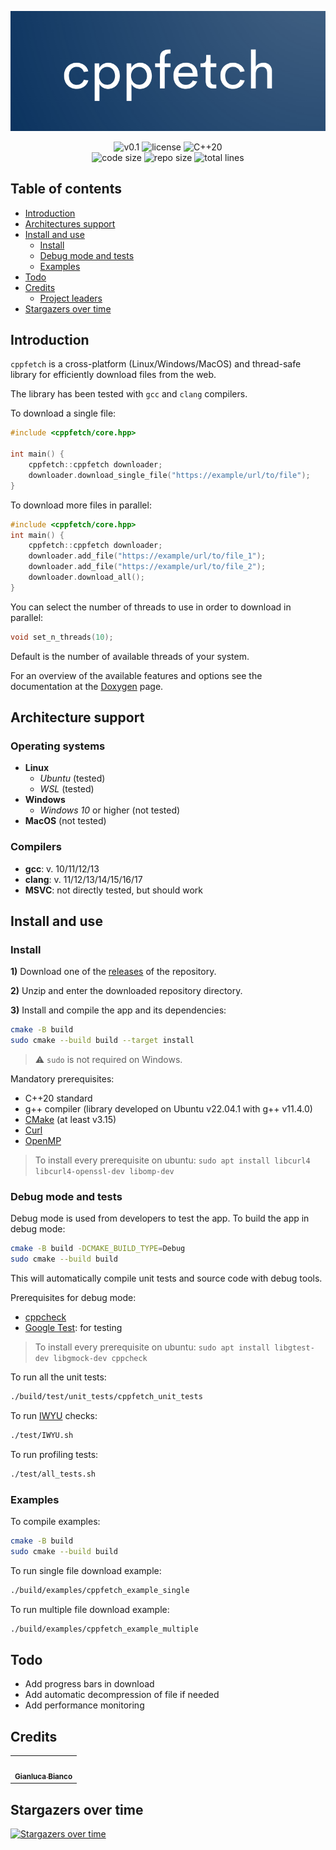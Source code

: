 <p align="center">
  <img src="https://github.com/JustWhit3/cppfetch/blob/main/img/logo-cut.png" alt="Logo" width=600>
</p>
<p align="center">
    <img title="v0.1" alt="v0.1" src="https://img.shields.io/badge/version-v0.1-informational?style=flat-square"
    <a href="LICENSE">
        <img title="MIT License" alt="license" src="https://img.shields.io/badge/license-MIT-informational?style=flat-square">
    </a>
	<img title="C++20" alt="C++20" src="https://img.shields.io/badge/c++-20-informational?style=flat-square"><br/>
	<img title="Code size" alt="code size" src="https://img.shields.io/github/languages/code-size/JustWhit3/cppfetc?color=red">
	<img title="Repo size" alt="repo size" src="https://img.shields.io/github/repo-size/JustWhit3/cppfetc?color=red">
	<img title="Lines of code" alt="total lines" src="https://img.shields.io/tokei/lines/github/JustWhit3/cppfetc?color=red">
</p>

## Table of contents

- [Introduction](#introduction)
- [Architectures support](#architectures-support)
- [Install and use](#install-and-use)
  - [Install](#install)
  - [Debug mode and tests](#debug-mode-and-tests)
  - [Examples](#examples)
- [Todo](#todo)
- [Credits](#credits)
  - [Project leaders](#project-leaders)
- [Stargazers over time](#stargazers-over-time)

## Introduction

`cppfetch` is a cross-platform (Linux/Windows/MacOS) and thread-safe library for efficiently download files from the web.

The library has been tested with `gcc` and `clang` compilers.

To download a single file:

```c++
#include <cppfetch/core.hpp>

int main() {
    cppfetch::cppfetch downloader;
    downloader.download_single_file("https://example/url/to/file");
}
```

To download more files in parallel:

```c++
#include <cppfetch/core.hpp>
int main() {
    cppfetch::cppfetch downloader;
    downloader.add_file("https://example/url/to/file_1");
    downloader.add_file("https://example/url/to/file_2");
    downloader.download_all();
}
```

You can select the number of threads to use in order to download in parallel:
```c++
void set_n_threads(10);
```

Default is the number of available threads of your system.

For an overview of the available features and options see the documentation at the [Doxygen](https://justwhit3.github.io/cppfetch/) page.

## Architecture support

### Operating systems

- **Linux**
  - *Ubuntu* (tested)
  - *WSL* (tested)
- **Windows**
  - *Windows 10* or higher (not tested)
- **MacOS** (not tested)

### Compilers

- **gcc**: v. 10/11/12/13
- **clang**: v. 11/12/13/14/15/16/17
- **MSVC**: not directly tested, but should work

## Install and use

### Install

**1)** Download one of the [releases](https://github.com/JustWhit3/cppfetch/releases) of the repository.

**2)** Unzip and enter the downloaded repository directory.

**3)** Install and compile the app and its dependencies:

```bash
cmake -B build
sudo cmake --build build --target install
```

> :warning: `sudo` is not required on Windows.

Mandatory prerequisites:

- C++20 standard
- g++ compiler (library developed on Ubuntu v22.04.1 with g++ v11.4.0)
- [CMake](https://cmake.org/) (at least v3.15)
- [Curl](https://curl.se/libcurl/)
- [OpenMP](https://www.openmp.org/)

> To install every prerequisite on ubuntu:
> `sudo apt install libcurl4 libcurl4-openssl-dev libomp-dev`

### Debug mode and tests

Debug mode is used from developers to test the app. To build the app in debug mode:

```bash
cmake -B build -DCMAKE_BUILD_TYPE=Debug
sudo cmake --build build
```

This will automatically compile unit tests and source code with debug tools.

Prerequisites for debug mode:

- [cppcheck](https://cppcheck.sourceforge.io/)
- [Google Test](https://github.com/google/googletest): for testing

> To install every prerequisite on ubuntu:
> `sudo apt install libgtest-dev libgmock-dev cppcheck`

To run all the unit tests:

```bash
./build/test/unit_tests/cppfetch_unit_tests
```

To run [IWYU](https://github.com/include-what-you-use/include-what-you-use) checks:

```bash
./test/IWYU.sh
```

To run profiling tests:

```bash
./test/all_tests.sh
```


### Examples

To compile examples:

```bash
cmake -B build
sudo cmake --build build
```

To run single file download example:

```bash
./build/examples/cppfetch_example_single
```

To run multiple file download example:

```bash
./build/examples/cppfetch_example_multiple
```

## Todo

- Add progress bars in download
- Add automatic decompression of file if needed
- Add performance monitoring

## Credits

<table>
  <tr>
    <td align="center"><a href="https://justwhit3.github.io/"><img src="https://avatars.githubusercontent.com/u/48323961?v=4" width="100px;" alt=""/><br /><sub><b>Gianluca Bianco</b></sub></a></td>
  </tr>
</table>

<!-- ALL-CONTRIBUTORS-LIST:START - Do not remove or modify this section -->
<!-- prettier-ignore-start -->
<!-- markdownlint-disable -->

<!-- markdownlint-restore -->
<!-- prettier-ignore-end -->

<!-- ALL-CONTRIBUTORS-LIST:END -->

## Stargazers over time

[![Stargazers over time](https://starchart.cc/JustWhit3/cppfetch.svg)](https://starchart.cc/JustWhit3/cppfetch)
